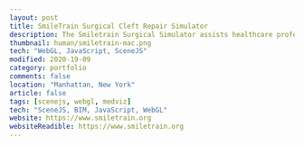```yaml
---
layout: post
title: SmileTrain Surgical Cleft Repair Simulator 
description: The Smiletrain Surgical Simulator assists healthcare professionals in developing countries with learning cleft repair procedures.<br><br>Used by surgeons in 1100+ hospitals in 150 countries.
thumbnail: human/smiletrain-mac.png
tech: "WebGL, JavaScript, SceneJS"
modified: 2020-19-09
category: portfolio
comments: false
location: "Manhattan, New York"
article: false
tags: [scenejs, webgl, medviz]
tech: "SceneJS, BIM, JavaScript, WebGL"
website: https://www.smiletrain.org
websiteReadible: https://www.smiletrain.org
---
```

